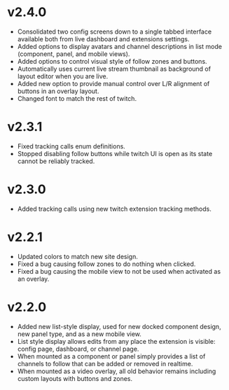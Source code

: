# v2.4.0

- Consolidated two config screens down to a single tabbed interface available both from live dashboard and extensions settings.
- Added options to display avatars and channel descriptions in list mode (component, panel, and mobile views).
- Added options to control visual style of follow zones and buttons.
- Automatically uses current live stream thumbnail as background of layout editor when you are live.
- Added new option to provide manual control over L/R alignment of buttons in an overlay layout.
- Changed font to match the rest of twitch.

# v2.3.1

- Fixed tracking calls enum definitions.
- Stopped disabling follow buttons while twitch UI is open as its state cannot be reliably tracked.

# v2.3.0

- Added tracking calls using new twitch extension tracking methods.

# v2.2.1

- Updated colors to match new site design.
- Fixed a bug causing follow zones to do nothing when clicked.
- Fixed a bug causing the mobile view to not be used when activated as an overlay.

# v2.2.0

- Added new list-style display, used for new docked component design, new panel type, and as a new mobile view.
- List style display allows edits from any place the extension is visible: config page, dashboard, or channel page.
- When mounted as a component or panel simply provides a list of channels to follow that can be added or removed in realtime.
- When mounted as a video overlay, all old behavior remains including custom layouts with buttons and zones.
